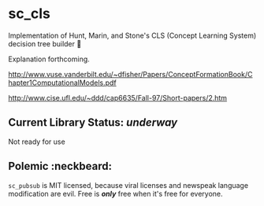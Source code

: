 sc_cls
======

Implementation of Hunt, Marin, and Stone's CLS (Concept Learning System) decision tree builder :evergreen_tree:

Explanation forthcoming.

http://www.vuse.vanderbilt.edu/~dfisher/Papers/ConceptFormationBook/Chapter1ComputationalModels.pdf

http://www.cise.ufl.edu/~ddd/cap6635/Fall-97/Short-papers/2.htm





Current Library Status: *underway*
--------------------------------------------

Not ready for use





Polemic :neckbeard:
-------------------

`sc_pubsub` is MIT licensed, because viral licenses and newspeak language modification are evil.  Free is ***only*** free when it's free for everyone.
